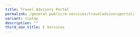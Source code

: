 ```yaml
---
title: Travel Advisory Portal
permalink: /general-public/e-services/traveladvisoryportal/
variant: tiptap
description: ""
third_nav_title: E Services
---
```

